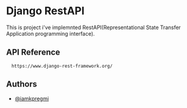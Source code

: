 # Django RestAPI

This is project i've implemnted RestAPI(Representational State Transfer Application programming interface).



## API Reference

```http
  https://www.django-rest-framework.org/
```


## Authors

- [@iamkpregmi](https://www.github.com/iamkpregmi)
